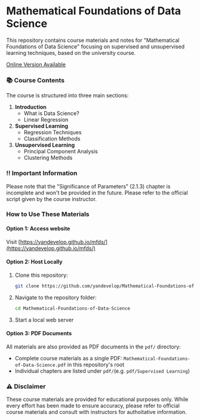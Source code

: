 # Mathematical Foundations of Data Science
This repository contains course materials and notes for "Mathematical Foundations of Data Science" focusing on supervised and unsupervised learning techniques, based on the university course.

[Online Version Available](https://yandevelop.github.io/mfds/)

### 📚 Course Contents
The course is structured into three main sections:

1. **Introduction**
    - What is Data Science?
    - Linear Regression
2. **Supervised Learning**
    - Regression Techniques
    - Classification Methods
3. **Unsupervised Learning**
    - Principal Component Analysis
    - Clustering Methods

### ‼️ Important Information
Please note that the "Significance of Parameters" (2.1.3) chapter is incomplete and won't be provided in the future. Please refer to the official script given by the course instructor.

### How to Use These Materials
#### Option 1: Access website
Visit [https://yandevelop.github.io/mfds/](https://yandevelop.github.io/mfds/)

#### Option 2: Host Locally
1. Clone this repository:
   ```bash
   git clone https://github.com/yandevelop/Mathematical-Foundations-of-Data-Science.git
   ```

2. Navigate to the repository folder:
   ```bash
   cd Mathematical-Foundations-of-Data-Science
   ```

3. Start a local web server

#### Option 3: PDF Documents
All materials are also provided as PDF documents in the `pdf/` directory:
- Complete course materials as a single PDF: `Mathematical-Foundations-of-Data-Science.pdf` in this repository's root
- Individual chapters are listed under `pdf/`(e.g. `pdf/Supervised Learning`)

### ⚠️ Disclaimer
These course materials are provided for educational purposes only. While every effort has been made to ensure accuracy, please refer to official course materials and consult with instructors for authoitative information.
